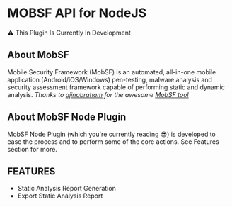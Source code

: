 # MOBSF API for NodeJS

⚠️ This Plugin Is Currently In Development

## About MobSF

Mobile Security Framework (MobSF) is an automated, all-in-one mobile application (Android/iOS/Windows) pen-testing, malware analysis and security assessment framework capable of performing static and dynamic analysis. _Thanks to [ajinabraham](https://github.com/ajinabraham) for the awesome [MobSF tool](https://github.com/MobSF/Mobile-Security-Framework-MobSF)_

## About MobSF Node Plugin

MobSF Node Plugin (which you're currently reading 😎) is developed to ease the process and to perform some of the core actions. See Features section for more.

## FEATURES

* Static Analysis Report Generation
* Export Static Analysis Report